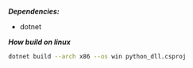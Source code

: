 __*Dependencies:*__

- dotnet

__*How build on linux*__

```sh
dotnet build --arch x86 --os win python_dll.csproj
```

